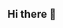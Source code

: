 ## Hi there 👋

<!--
**Ashlen-Reiv3/Ashlen-Reiv3** is a ✨ _special_ ✨ repository because its `README.md` (this file) appears on your GitHub profile.

Here are some ideas to get you started:

- 🔭 I’m currently working on myself...
- 🌱 I’m currently learning GIT...
- 👯 I’m looking to collaborate on everything...
-->

